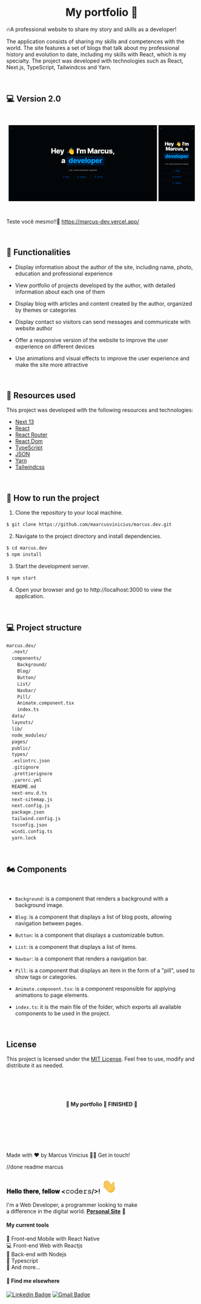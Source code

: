 <h1 align="center">My portfolio 📓</h1>

<p align="left">🔥A professional website to share my story and skills as a developer!

<br />

The application consists of sharing my skills and competences with the world. The site features a set of blogs that talk about my professional history and evolution to date, including my skills with React, which is my specialty. The project was developed with technologies such as React, Next.js, TypeScript, Tailwindcss and Yarn.

</p>

<br />

## 💻 Version 2.0

<br />

<div id="layout" align="center">
  <p align="stretch">
    <img align="center" height="200" alt="NextLevelWeek" title="#NextLevelWeek" src="./public/assets/Screenshott_Webb_1.png">
    <img align="center" height="200" alt="NextLevelWeek" title="#NextLevelWeek" src="./public/assets/Screenshott_Mobb_1.png">
  </p>
</div>

<br />

Teste você mesmo!!🔎 https://marcus-dev.vercel.app/

<br />

## 🎡 Functionalities

-   Display information about the author of the site, including name, photo, education and professional experience

-   View portfolio of projects developed by the author, with detailed information about each one of them

-   Display blog with articles and content created by the author, organized by themes or categories

-   Display contact so visitors can send messages and communicate with website author

-   Offer a responsive version of the website to improve the user experience on different devices

-   Use animations and visual effects to improve the user experience and make the site more attractive

<br />

## 🔧 Resources used

This project was developed with the following resources and technologies:

-   [Next 13](https://nextjs.org/)
-   [React](https://reactjs.org/)
-   [React Router](https://reactrouter.com/en/main)
-   [React Dom](https://legacy.reactjs.org/docs/react-dom.html)
-   [TypeScript](https://www.typescriptlang.org/)
-   [JSON](https://developer.mozilla.org/pt-BR/docs/Learn/JavaScript/Objects/JSON)
-   [Yarn](https://yarnpkg.com/)
-   [Tailwindcss](https://tailwindcss.com/)

<br />

## 🚀 How to run the project

1. Clone the repository to your local machine.

```bash
$ git clone https://github.com/maarcusvinicius/marcus.dev.git
```

2. Navigate to the project directory and install dependencies.

```bash
$ cd marcus.dev
$ npm install
```

3. Start the development server.

```bash
$ npm start
```

4. Open your browser and go to http://localhost:3000 to view the application.

<br />

## 💻 Project structure

```bash
marcus.dev/
  .next/
  components/
    Background/
    Blog/
    Button/
    List/
    Navbar/
    Pill/
    Animate.component.tsx
    index.ts
  data/
  layouts/
  lib/
  node_modules/
  pages/
  public/
  types/
  .eslintrc.json
  .gitignore
  .prettierignore
  .yarnrc.yml
  README.md
  next-env.d.ts
  next-sitemap.js
  next.config.js
  package.json
  tailwind.config.js
  tsconfig.json
  windi.config.ts
  yarn.lock
```

<br />

## 🏍️ Components

<br />

-   `Background`: is a component that renders a background with a background image.

-   `Blog`: is a component that displays a list of blog posts, allowing navigation between pages.

-   `Button`: is a component that displays a customizable button.

-   `List`: is a component that displays a list of items.

-   `Navbar`: is a component that renders a navigation bar.

-   `Pill`: is a component that displays an item in the form of a "pill", used to show tags or categories.

-   `Animate.component.tsx`: is a component responsible for applying animations to page elements.

-   `index.ts`: it is the main file of the folder, which exports all available components to be used in the project.

<br />

## License

<p>

This project is licensed under the [MIT License](https://opensource.org/license/mit/). Feel free to use, modify and distribute it as needed.

</p>

<br />
<br />
<br />
<h4 align="center"> 
	🚧  My portfolio 📓 FINISHED  🚧
</h4>
<br />
<br />
<br />
<br />
<br />

Made with ❤️ by Marcus Vinicius 👋🏽 Get in touch!

//done readme marcus

### 𝐇𝐞𝐥𝐥𝐨 𝐭𝐡𝐞𝐫𝐞, 𝐟𝐞𝐥𝐥𝐨𝐰 <𝚌𝚘𝚍𝚎𝚛𝚜/>! <img width="40" src="https://raw.githubusercontent.com/ABSphreak/ABSphreak/master/gifs/Hi.gif">

I'm a Web Developer, a programmer looking to make <br /> a difference in the digital world. [**Personal Site**](https://marcus-dev.vercel.app/) 🚀

#### My current tools

📲 Front-end Mobile with React Native  
💻 Front-end Web with Reactjs  
📡 Back-end with Nodejs  
🔣 Typescript  
🧰 And more...

#### 💬 Find me elsewhere

[![Linkedin Badge](https://img.shields.io/badge/-Linkedin-blue?style=flat-square&logo=Linkedin&logoColor=white&link=https://www.linkedin.com/in/marcus-vinicius-507718228/)](https://www.linkedin.com/in/marcus-vinicius-507718228/)
[![Gmail Badge](https://img.shields.io/badge/-marcus.editor77@gmail.com-c14438?style=flat-square&logo=Gmail&logoColor=white&link=mailto:marcus.editor77@gmail.com)](marcus.editor77@gmail.com)
